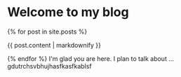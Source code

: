 # Welcome to my blog
{% for post in site.posts %}
  <p>{{ post.content | markdownify }}</p>
{% endfor %}
I'm glad you are here. I plan to talk about ...
gdutrchsvbhujhasfkasfkablsf

